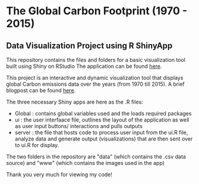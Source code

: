 # The Global Carbon Footprint (1970 - 2015)
## Data Visualization Project using R ShinyApp

This repository contains the files and folders for a basic visualization tool built using Shiny on RStudio
The application can be found [here](https://codesigma91.shinyapps.io/w19_project/).

This project is an interactive and dynamic visualization tool that displays global Carbon emissions data over the years (from 1970 till 2015). A brief blogpost can be found [here](https://nycdatascience.com/blog/student-works/the-global-carbon-footprint-1970-2015/).

The three necessary Shiny apps are here as the .R files:
 - Global : contains global variables used and the loads required packages
 - ui     : the user interfaace file, outlines the layout of the application as well as user input buttons/ interactions and pulls outputs
 - server : the file that hosts code to process user input from the ui.R file, analyze data and generate output (visualizations) that are then sent over to ui.R for display.
 
 The two folders in the repository are "data" (which contains the .csv data source) and "www" (which contains the images used in the app)
 
 Thank you very much for viewing my code!
